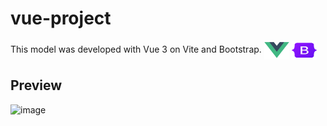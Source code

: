 # vue-project

This model was developed with Vue 3 on Vite and Bootstrap.
  <img align="center" alt="Vue" height="30" width="40" src="https://raw.githubusercontent.com/devicons/devicon/master/icons/vuejs/vuejs-original.svg">
  <img align="center" alt="bootstrap" height="30" width="40" src="https://raw.githubusercontent.com/devicons/devicon/master/icons/bootstrap/bootstrap-original.svg">


## Preview

![image](https://github.com/rafaoshikawa/calc_vue/assets/139592987/88c53448-0481-4d85-9774-291645a3be8c)



